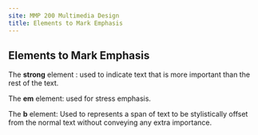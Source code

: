 ```yaml
---
site: MMP 200 Multimedia Design
title: Elements to Mark Emphasis
---
```


## Elements to Mark Emphasis

The **strong** element : used to indicate text that is more important than the rest of the text.

The **em** element: used for stress emphasis.

The **b** element: Used to represents a span of text to be stylistically offset from the normal text without conveying any extra importance.

